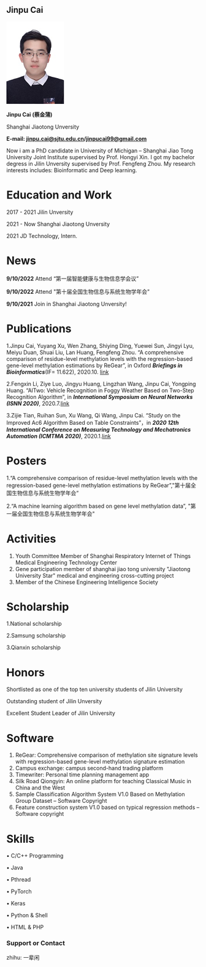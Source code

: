 ## Jinpu Cai

![image](https://github.com/Carroll105/Carroll105.github.io/raw/main/IMG_0095.JPG)


**Jinpu Cai (蔡金蒲)**

Shanghai Jiaotong Unversity

**E-mail: jinpu.cai@sjtu.edu.cn/jinpucai99@gmail.com** 


Now i am a PhD candidate in University of Michigan – Shanghai Jiao Tong University Joint Institute supervised by Prof. Hongyi Xin. I got my bachelor degress in Jilin Unversity supervised by Prof. Fengfeng Zhou. My research interests includes: Bioinformatic and Deep learning.


# Education and Work
2017 - 2021 Jilin Unversity

2021 - Now Shanghai Jiaotong Unversity

2021 JD Technology, Intern.


# News

**9/10/2022** Attend “第一届智能健康与生物信息学会议”

**9/10/2022** Attend "第十届全国生物信息与系统生物学年会"

**9/10/2021** Join in Shanghai Jiaotong Unversity!

# Publications
1.Jinpu Cai, Yuyang Xu, Wen Zhang, Shiying Ding, Yuewei Sun, Jingyi Lyu, Meiyu Duan, Shuai Liu, Lan Huang, Fengfeng Zhou. “A comprehensive comparison of residue-level methylation levels with the regression-based gene-level methylation estimations by ReGear”, in Oxford _**Briefings in Bioinformatics**_(IF= 11.622), 2020.10. [link](https://academic.oup.com/bib/article/22/4/bbaa253/5921981?login=true)

2.Fengxin Li, Ziye Luo, Jingyu Huang, Lingzhan Wang, Jinpu Cai, Yongping Huang. “AlTwo: Vehicle Recognition in Foggy Weather Based on Two-Step Recognition Algorithm”, in _**International Symposium on Neural Networks (ISNN 2020)**_, 2020.7.[link](https://link.springer.com/chapter/10.1007/978-3-030-64221-1_12)

3.Zijie Tian, Ruihan Sun, Xu Wang, Qi Wang, Jinpu Cai. “Study on the Improved Ac6 Algorithm Based on Table Constraints”，in _**2020 12th International Conference on Measuring Technology and Mechatronics Automation (ICMTMA 2020)**_, 2020.1.[link](https://ieeexplore.ieee.org/abstract/document/9050399?casa_token=WjcEEeDx1AAAAAAA:lsRyVw9-ekBN8q24WHK6Gme2NPaUTDaGDLdx6LCG4Zfs3IQilIDusJKnRR3J5Bzpa1ebtQ)

# Posters
1.“A comprehensive comparison of residue-level methylation levels with the regression-based gene-level methylation estimations by ReGear”,"第十届全国生物信息与系统生物学年会“

2.“A machine learning algorithm based on gene level methylation data”, "第一届全国生物信息与系统生物学年会"

# Activities
1. Youth Committee Member of Shanghai Respiratory Internet of Things Medical Engineering Technology Center
2. Gene participation member of shanghai jiao tong university "Jiaotong University Star" medical and engineering cross-cutting project
3. Member of the Chinese Engineering Intelligence Society

# Scholarship 
1.National scholarship

2.Samsung scholarship

3.Qianxin scholarship

# Honors
Shortlisted as one of the top ten university students of Jilin University

Outstanding student of Jilin Unversity

Excellent Student Leader of Jilin University

# Software
1. ReGear: Comprehensive comparison of methylation site signature levels with regression-based gene-level methylation signature estimation
2. Campus exchange: campus second-hand trading platform
3. Timewriter: Personal time planning management app
4. Silk Road Qiongyin: An online platform for teaching Classical Music in China and the West
5. Sample Classification Algorithm System V1.0 Based on Methylation Group Dataset – Software Copyright
6. Feature construction system V1.0 based on typical regression methods – Software copyright

# Skills
• C/C++ Programming

• Java

• Pthread 

• PyTorch

• Keras

• Python & Shell

• HTML & PHP


### Support or Contact
zhihu: 一辈闲
